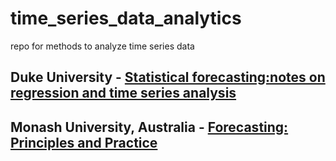 # time_series_data_analytics
repo for methods to analyze time series data

## Duke University - [Statistical forecasting:notes on regression and time series analysis](https://people.duke.edu/~rnau/411home.htm)

## Monash University, Australia - [Forecasting: Principles and Practice](https://otexts.com/fpp2/)
